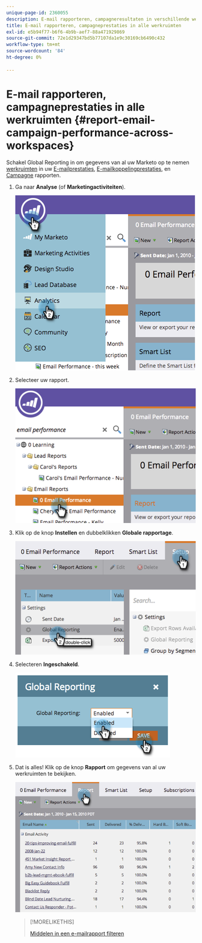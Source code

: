 ```yaml
---
unique-page-id: 2360055
description: E-mail rapporteren, campagneresultaten in verschillende werkruimten - Marketo Docs - Productdocumentatie
title: E-mail rapporteren, campagneprestaties in alle werkruimten
exl-id: e5b94f77-b6f6-4b9b-aef7-88a471929869
source-git-commit: 72e1d29347bd5b77107da1e9c30169cb6490c432
workflow-type: tm+mt
source-wordcount: '84'
ht-degree: 0%

---
```


# E-mail rapporteren, campagneprestaties in alle werkruimten {#report-email-campaign-performance-across-workspaces}

Schakel Global Reporting in om gegevens van al uw Marketo op te nemen [werkruimten](/help/marketo/product-docs/administration/workspaces-and-person-partitions/create-a-new-workspace.md) in uw [E-mailprestaties](/help/marketo/product-docs/email-marketing/email-programs/email-program-data/email-performance-report.md), [E-mailkoppelingprestaties](/help/marketo/product-docs/email-marketing/email-programs/email-program-data/email-link-performance-report.md), en [Campagne](/help/marketo/product-docs/reporting/basic-reporting/report-types/campaign-activity-report.md) rapporten.

1. Ga naar **Analyse** (of **Marketingactiviteiten**).

   ![](assets/image2014-9-16-16-3a4-3a46.png)

1. Selecteer uw rapport.

   ![](assets/image2014-9-16-16-3a4-3a51.png)

1. Klik op de knop **Instellen** en dubbelklikken **Globale rapportage**.

   ![](assets/image2014-9-16-16-3a4-3a58.png)

1. Selecteren **Ingeschakeld**.

   ![](assets/image2014-9-16-16-3a5-3a4.png)

1. Dat is alles! Klik op de knop **Rapport** om gegevens van al uw werkruimten te bekijken.

   ![](assets/image2014-9-16-16-3a5-3a8.png)

   >[!MORELIKETHIS]
   >
   >[Middelen in een e-mailrapport filteren](/help/marketo/product-docs/reporting/basic-reporting/report-activity/filter-assets-in-an-email-report.md)
